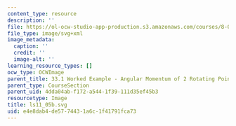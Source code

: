 ```yaml
---
content_type: resource
description: ''
file: https://ol-ocw-studio-app-production.s3.amazonaws.com/courses/8-01sc-classical-mechanics-fall-2016/e4e8dab4de5774431a6c1f41791fca73_ls11_05b.svg
file_type: image/svg+xml
image_metadata:
  caption: ''
  credit: ''
  image-alt: ''
learning_resource_types: []
ocw_type: OCWImage
parent_title: 33.1 Worked Example - Angular Momentum of 2 Rotating Point Particles
parent_type: CourseSection
parent_uid: 4dda04ab-f172-a544-1f39-111d35ef45b3
resourcetype: Image
title: ls11_05b.svg
uid: e4e8dab4-de57-7443-1a6c-1f41791fca73
---
```


